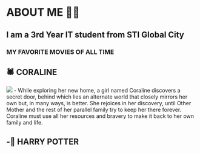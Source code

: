 # ABOUT ME 👤💬

## I am a 3rd Year IT student from STI Global City

### MY FAVORITE MOVIES OF ALL TIME

## 🕷️ CORALINE
<img src="https://media.tenor.com/Ih9HH2IT1oIAAAAC/coraline-other-mother.gif">
- While exploring her new home, a girl named Coraline discovers a secret door, behind which lies an alternate world that closely mirrors her own but, in many ways, is better. She rejoices in her discovery, until Other Mother and the rest of her parallel family try to keep her there forever. Coraline must use all her resources and bravery to make it back to her own family and life.


-🦉 HARRY POTTER
- 
